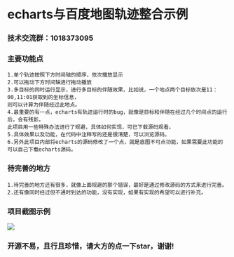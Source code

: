 # echarts与百度地图轨迹整合示例

### 技术交流群：1018373095

### 主要功能点
    1.单个轨迹按照下方时间轴的顺序，依次播放显示
    2.可以拖动下方时间轴进行拖动播放
    3.多目标的同时运行显示，进行多目标的伴随效果，比如说，一个地点两个目标依次是11：00,11:01获取到的坐标信息，
    则可以计算为伴随经过此地点。
    4.最重要的有一点，echarts有轨迹运行时的bug，就像是目标和伴随在经过几个时间点的运行后，会有残影，
    此项目用一些特殊办法进行了规避，具体如何实现，可已下载源码观看。
    5.具体效果以及功能，在代码中注释写的还是很清楚，可以浏览源码。
    6.另外此项目内部将echarts的源码修改了一个点，就是底图不可点功能，如果需要此功能的可以自己下载echarts源码。
### 待完善的地方
    1.待完善的地方还有很多，就像上面规避的那个错误，最好是通过修改源码的方式来进行完善。
    2.还有像同时经过但不通时到达的功能，没有实现，如果有实现的希望可以进行补充。
    


### 项目截图示例

![](https://i.imgur.com/pXSt4Sl.png)

### 开源不易，且行且珍惜，请大方的点一下star，谢谢!


